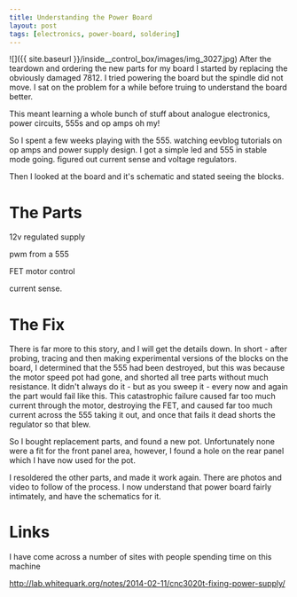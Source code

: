 ```yaml
---
title: Understanding the Power Board
layout: post
tags: [electronics, power-board, soldering]
---
```

![]({{ site.baseurl }}/inside__control_box/images/img_3027.jpg)
After the teardown and ordering the new parts for my board
I started by replacing the obviously damaged 7812.
I tried powering the board but the spindle did not move.
I sat on the problem for a while before truing to understand the board better.

This meant learning a whole bunch of stuff about analogue electronics, power circuits, 555s and op amps oh my!

So I spent a few weeks playing with the 555. watching eevblog tutorials on op amps and power supply design.
I got a simple led and 555 in stable mode going. figured out current sense and voltage regulators.

Then I looked at the board and it's schematic and stated seeing the blocks.

# The Parts

12v regulated supply

pwm from a 555

FET motor control

current sense.

# The Fix

There is far more to this story, and I will get the details down. In short - after probing, tracing and then making experimental versions of the blocks on the board, I determined that the 555 had been destroyed, but this was because the motor speed pot had gone, and shorted all tree parts without much resistance. It didn't always do it - but as you sweep it - every now and again the part would fail like this. This catastrophic failure caused far too much current through the motor, destroying the FET, and caused far too much current across the 555 taking it out, and once that fails it dead shorts the regulator so that blew. 
 
 So I bought replacement parts, and found a new pot. Unfortunately none were a fit for the front panel area, however, I found a hole on the rear panel which I have now used for the pot.
 
 I resoldered the other parts, and made it work again. There are photos and video to follow of the process. I now understand that power board fairly intimately, and have the schematics for it.
 
# Links

I have come across a number of sites with people spending time on this machine

<http://lab.whitequark.org/notes/2014-02-11/cnc3020t-fixing-power-supply/>
